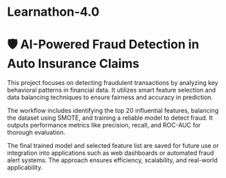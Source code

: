 # Learnathon-4.0
# 🛡️ AI-Powered Fraud Detection in Auto Insurance Claims

This project focuses on detecting fraudulent transactions by analyzing key behavioral patterns in financial data. It utilizes smart feature selection and data balancing techniques to ensure fairness and accuracy in prediction.

The workflow includes identifying the top 20 influential features, balancing the dataset using SMOTE, and training a reliable model to detect fraud. It outputs performance metrics like precision, recall, and ROC-AUC for thorough evaluation.

The final trained model and selected feature list are saved for future use or integration into applications such as web dashboards or automated fraud alert systems. The approach ensures efficiency, scalability, and real-world applicability.
